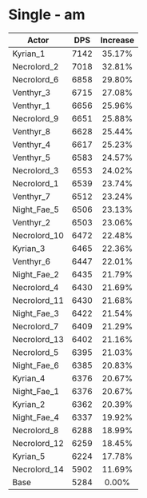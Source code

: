 # Single - am
| Actor | DPS | Increase |
|---|:---:|:---:|
|Kyrian_1|7142|35.17%|
|Necrolord_2|7018|32.81%|
|Necrolord_6|6858|29.80%|
|Venthyr_3|6715|27.08%|
|Venthyr_1|6656|25.96%|
|Necrolord_9|6651|25.88%|
|Venthyr_8|6628|25.44%|
|Venthyr_4|6617|25.23%|
|Venthyr_5|6583|24.57%|
|Necrolord_3|6553|24.02%|
|Necrolord_1|6539|23.74%|
|Venthyr_7|6512|23.24%|
|Night_Fae_5|6506|23.13%|
|Venthyr_2|6503|23.06%|
|Necrolord_10|6472|22.48%|
|Kyrian_3|6465|22.36%|
|Venthyr_6|6447|22.01%|
|Night_Fae_2|6435|21.79%|
|Necrolord_4|6430|21.69%|
|Necrolord_11|6430|21.68%|
|Night_Fae_3|6422|21.54%|
|Necrolord_7|6409|21.29%|
|Necrolord_13|6402|21.16%|
|Necrolord_5|6395|21.03%|
|Night_Fae_6|6385|20.83%|
|Kyrian_4|6376|20.67%|
|Night_Fae_1|6376|20.67%|
|Kyrian_2|6362|20.39%|
|Night_Fae_4|6337|19.92%|
|Necrolord_8|6288|18.99%|
|Necrolord_12|6259|18.45%|
|Kyrian_5|6224|17.78%|
|Necrolord_14|5902|11.69%|
|Base|5284|0.00%|
